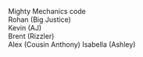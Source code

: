 Mighty Mechanics code <br/>
Rohan (Big Justice) <br/>
Kevin (AJ) <br/>
Brent (Rizzler) <br/>
Alex (Cousin Anthony)
Isabella (Ashley)
